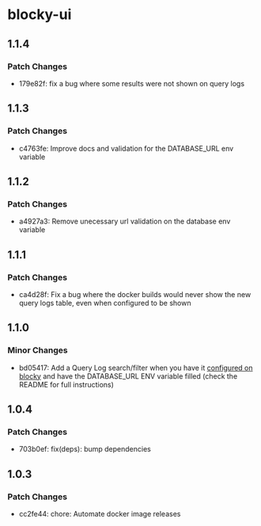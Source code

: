 # blocky-ui

## 1.1.4

### Patch Changes

- 179e82f: fix a bug where some results were not shown on query logs

## 1.1.3

### Patch Changes

- c4763fe: Improve docs and validation for the DATABASE_URL env variable

## 1.1.2

### Patch Changes

- a4927a3: Remove unecessary url validation on the database env variable

## 1.1.1

### Patch Changes

- ca4d28f: Fix a bug where the docker builds would never show the new query logs table, even when configured to be shown

## 1.1.0

### Minor Changes

- bd05417: Add a Query Log search/filter when you have it [configured on blocky](https://0xerr0r.github.io/blocky/latest/configuration/#query-logging) and have the DATABASE_URL ENV variable filled (check the README for full instructions)

## 1.0.4

### Patch Changes

- 703b0ef: fix(deps): bump dependencies

## 1.0.3

### Patch Changes

- cc2fe44: chore: Automate docker image releases

